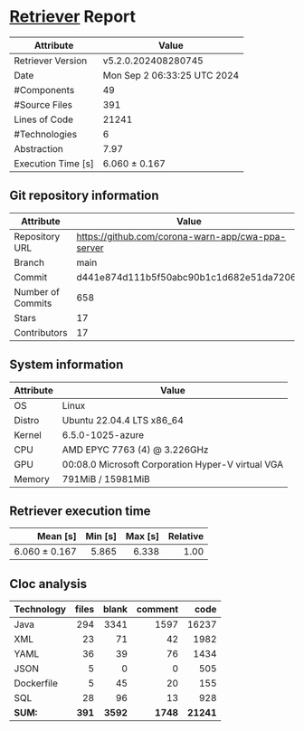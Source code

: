 # [Retriever](https://github.com/PalladioSimulator/Palladio-ReverseEngineering-Retriever) Report
| Attribute          | Value |
| ------------------ | ----- |
| Retriever Version  | v5.2.0.202408280745 |
| Date               | Mon Sep  2 06:33:25 UTC 2024 |
| #Components        | 49 |
| #Source Files      | 391 |
| Lines of Code      | 21241 |
| #Technologies      | 6 |
| Abstraction        | 7.97 |
| Execution Time [s] | 6.060 ± 0.167  |

## Git repository information
|      Attribute    | Value |
| ----------------- | ----- |
| Repository URL    | https://github.com/corona-warn-app/cwa-ppa-server |
| Branch            | main |
| Commit            | d441e874d111b5f50abc90b1c1d682e51da7206e |
| Number of Commits | 658 |
| Stars             | 17 |
| Contributors      | 17 |


## System information
| Attribute | Value |
| --------- | ----- |
| OS | Linux  |
| Distro | Ubuntu 22.04.4 LTS x86_64  |
| Kernel | 6.5.0-1025-azure  |
| CPU | AMD EPYC 7763 (4) @ 3.226GHz  |
| GPU | 00:08.0 Microsoft Corporation Hyper-V virtual VGA  |
| Memory | 791MiB / 15981MiB  |

## Retriever execution time
| Mean [s] | Min [s] | Max [s] | Relative |
|---:|---:|---:|---:|
| 6.060 ± 0.167 | 5.865 | 6.338 | 1.00 |

## Cloc analysis

<!-- github.com/AlDanial/cloc v 1.90  T=0.55 s (775.2 files/s, 51887.2 lines/s) -->

|Technology|files|blank|comment|code|
|:-------|-------:|-------:|-------:|-------:|
|Java|294|3341|1597|16237|
|XML|23|71|42|1982|
|YAML|36|39|76|1434|
|JSON|5|0|0|505|
|Dockerfile|5|45|20|155|
|SQL|28|96|13|928|
|**SUM:**|**391**|**3592**|**1748**|**21241**|
